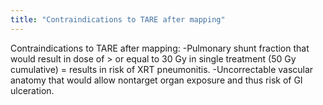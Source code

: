 ```yaml
---
title: "Contraindications to TARE after mapping"
---
```

Contraindications to TARE after mapping:
-Pulmonary shunt fraction that would result in dose of &gt; or equal to 30 Gy in single treatment (50 Gy cumulative) = results in risk of XRT pneumonitis.
-Uncorrectable vascular anatomy that would allow nontarget organ exposure and thus risk of GI ulceration.

